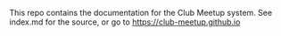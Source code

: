 This repo contains the documentation for the Club Meetup system. See index.md for the source, or go to https://club-meetup.github.io
